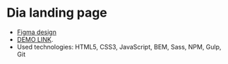 # Dia landing page
- [Figma design](https://www.figma.com/file/vhfzZ7SqWGkMGd5iCDdBCy/Dia-New?node-id=0%3A1)
- [DEMO LINK](https://kussmich.github.io/layout_dia/).
- Used technologies: HTML5, CSS3, JavaScript, BEM, Sass, NPM, Gulp, Git
  
